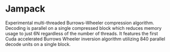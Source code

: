 # Jampack
Experimental multi-threaded Burrows-Wheeler compression algorithm.
Decoding is parallel on a single compressed block which reduces memory usage to just 6N regardless of the number of threads. It features the first Cuda accelerated Burrows Wheeler inversion algorithm utilizing 840 parallel decode units on a single block.
